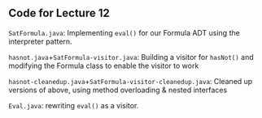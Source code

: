 Code for Lecture 12
-------------------

`SatFormula.java`: Implementing `eval()` for our Formula ADT using the interpreter pattern.

`hasnot.java`+`SatFormula-visitor.java`: Building a visitor for `hasNot()` and modifying the Formula class to enable the visitor to work

`hasnot-cleanedup.java`+`SatFormula-visitor-cleanedup.java`: Cleaned up versions of above, using method overloading & nested interfaces

`Eval.java`: rewriting `eval()` as a visitor.

